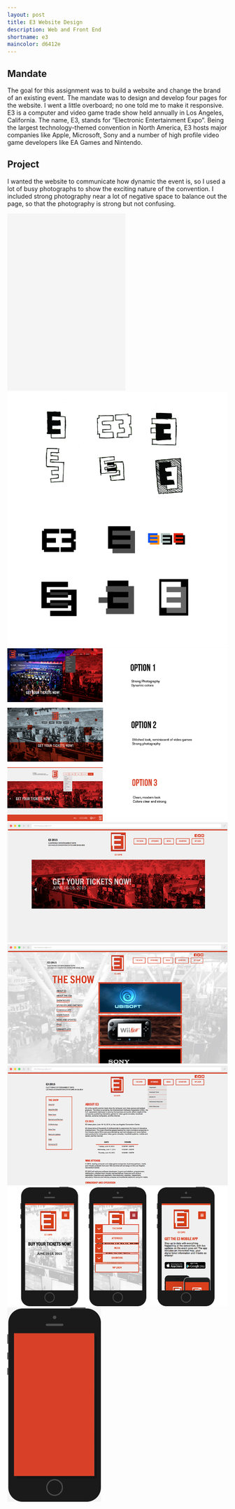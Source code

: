 ```yaml
---
layout: post
title: E3 Website Design
description: Web and Front End
shortname: e3
maincolor: d6412e
---
```




## Mandate
The goal for this assignment was to build a website and change the brand of an existing event. The mandate was to design and develop four pages for the website. I went a little overboard; no one told me to make it responsive.
E3 is a computer and video game trade show held annually in Los Angeles, California. The name, E3, stands for “Electronic Entertainment Expo”. Being the largest technology-themed convention in North America, E3 hosts major companies like Apple, Microsoft, Sony and a number of high profile video game developers like EA Games and Nintendo.    

## Project
I wanted the website to communicate how dynamic the event is, so I used a lot of busy photographs to show the exciting nature of the convention. I included strong photography near a lot of negative space to balance out the page, so that the photography is strong but not confusing.

![E3 Website Design](/assets/img/portfolio/e3/e3_anim_1.gif)
![E3 Website Design](/assets/img/portfolio/e3/e3_1.jpg)
![E3 Website Design](/assets/img/portfolio/e3/e3_2.png)
![E3 Website Design](/assets/img/portfolio/e3/e3_3.jpg)
![E3 Website Design](/assets/img/portfolio/e3/e3_4.jpg)
![E3 Website Design](/assets/img/portfolio/e3/e3_5.jpg)
![E3 Website Design](/assets/img/portfolio/e3/e3_6.png)
![E3 Website Design](/assets/img/portfolio/e3/e3_anim_2.gif)